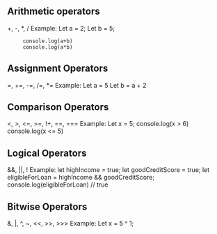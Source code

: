 
## Arithmetic operators
+, -, *, /
Example: Let a = 2;
         Let b = 5;

         console.log(a+b)
         console.log(a*b)

## Assignment Operators
 =, +=, -=, /=, *=
 Example: Let a = 5
          Let b = a + 2

## Comparison Operators
<, >, <=, >=, !+, ==, ===
Example: Let x = 5;
        console.log(x > 6)
        console.log(x <= 5)

## Logical Operators
&&, ||, !
Example: let highIncome = true;
         let goodCreditScore = true;
         let eligibleForLoan = highIncome && goodCreditScore;
         console.log(eligibleForLoan) // true


## Bitwise Operators
&, |, ^, ~, <<, >>, >>>
Example: Let x = 5 ^ 1;
        